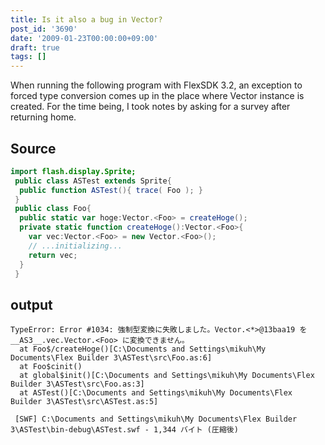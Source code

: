 ```yaml
---
title: Is it also a bug in Vector?
post_id: '3690'
date: '2009-01-23T00:00:00+09:00'
draft: true
tags: []
---
```


When running the following program with FlexSDK 3.2, an exception to forced type conversion comes up in the place where Vector instance is created. For the time being, I took notes by asking for a survey after returning home.

## Source

```ActionScript
import flash.display.Sprite; 
 public class ASTest extends Sprite{ 
  public function ASTest(){ trace( Foo ); } 
 } 
 public class Foo{ 
  public static var hoge:Vector.<Foo> = createHoge(); 
  private static function createHoge():Vector.<Foo>{ 
    var vec:Vector.<Foo> = new Vector.<Foo>(); 
    // ...initializing... 
    return vec; 
  } 
 } 

```

## output

```
TypeError: Error #1034: 強制型変換に失敗しました。Vector.<*>@13baa19 を __AS3__.vec.Vector.<Foo> に変換できません。 
  at Foo$/createHoge()[C:\Documents and Settings\mikuh\My Documents\Flex Builder 3\ASTest\src\Foo.as:6] 
  at Foo$cinit() 
  at global$init()[C:\Documents and Settings\mikuh\My Documents\Flex Builder 3\ASTest\src\Foo.as:3] 
  at ASTest()[C:\Documents and Settings\mikuh\My Documents\Flex Builder 3\ASTest\src\ASTest.as:5] 
 
 [SWF] C:\Documents and Settings\mikuh\My Documents\Flex Builder 3\ASTest\bin-debug\ASTest.swf - 1,344 バイト (圧縮後) 

```
